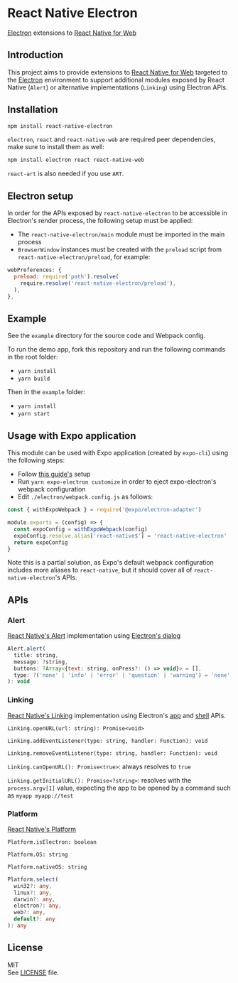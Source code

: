 # React Native Electron

[Electron](https://www.electronjs.org) extensions to [React Native for Web](https://github.com/necolas/react-native-web)

## Introduction

This project aims to provide extensions to [React Native for Web](https://github.com/necolas/react-native-web) targeted to the [Electron](https://www.electronjs.org) environment to support additional modules exposed by React Native (`Alert`) or alternative implementations (`Linking`) using Electron APIs.

## Installation

```sh
npm install react-native-electron
```

`electron`, `react` and `react-native-web` are required peer dependencies, make sure to install them as well:

```sh
npm install electron react react-native-web
```

`react-art` is also needed if you use `ART`.

## Electron setup

In order for the APIs exposed by `react-native-electron` to be accessible in Electron's render process, the following setup must be applied:

- The `react-native-electron/main` module must be imported in the main process
- `BrowserWindow` instances must be created with the `preload` script from `react-native-electron/preload`, for example:

```js
webPreferences: {
  preload: require('path').resolve(
    require.resolve('react-native-electron/preload'),
  ),
},
```

## Example

See the `example` directory for the source code and Webpack config.

To run the demo app, fork this repository and run the following commands in the root folder:

- `yarn install`
- `yarn build`

Then in the `example` folder:

- `yarn install`
- `yarn start`

## Usage with Expo application

This module can be used with Expo application (created by `expo-cli`) using the following steps:

- Follow [this guide's](https://docs.expo.io/guides/using-electron/) setup
- Run `yarn expo-electron customize` in order to eject expo-electron's webpack configuration
- Edit `./electron/webpack.config.js` as follows:

```js
const { withExpoWebpack } = require('@expo/electron-adapter')

module.exports = (config) => {
  const expoConfig = withExpoWebpack(config)
  expoConfig.resolve.alias['react-native$'] = 'react-native-electron'
  return expoConfig
}
```

Note this is a partial solution, as Expo's default webpack configuration includes more aliases to `react-native`, but it should cover all of `react-native-electron`'s APIs.

## APIs

### Alert

[React Native's Alert](https://reactnative.dev/docs/alert.html) implementation using [Electron's dialog](https://www.electronjs.org/docs/api/dialog/)

```js
Alert.alert(
  title: string,
  message: ?string,
  buttons: ?Array<{text: string, onPress?: () => void}> = [],
  type: ?('none' | 'info' | 'error' | 'question' | 'warning') = 'none'
): void
```

### Linking

[React Native's Linking](https://reactnative.dev/docs/linking.html) implementation using Electron's [app](https://www.electronjs.org/docs/api/app/) and [shell](https://www.electronjs.org/docs/api/shell/) APIs.

`Linking.openURL(url: string): Promise<void>`

`Linking.addEventListener(type: string, handler: Function): void`

`Linking.removeEventListener(type: string, handler: Function): void`

`Linking.canOpenURL(): Promise<true>`: always resolves to `true`

`Linking.getInitialURL(): Promise<?string>`: resolves with the `process.argv[1]` value, expecting the app to be opened by a command such as `myapp myapp://test`

### Platform

[React Native's Platform](https://reactnative.dev/docs/platform.html)

`Platform.isElectron: boolean`

`Platform.OS: string`

`Platform.nativeOS: string`

```ts
Platform.select(
  win32?: any,
  linux?: any,
  darwin?: any,
  electron?: any,
  web?: any,
  default?: any
): any
```

## License

MIT  
See [LICENSE](LICENSE) file.

